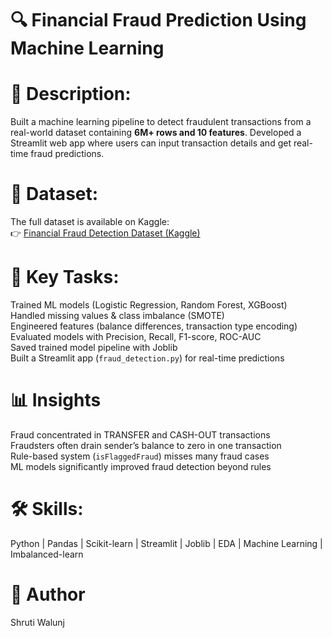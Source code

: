 # 🔍 Financial Fraud Prediction Using Machine Learning  

# 📄 Description:  
Built a machine learning pipeline to detect fraudulent transactions from a real-world dataset containing **6M+ rows and 10 features**. Developed a Streamlit web app where users can input transaction details and get real-time fraud predictions.  

# 📂 Dataset:  
The full dataset is available on Kaggle:  
👉 [Financial Fraud Detection Dataset (Kaggle)](https://www.kaggle.com/datasets/sriharshaeedala/financial-fraud-detection-dataset)  

# 🧩 Key Tasks:  
Trained ML models (Logistic Regression, Random Forest, XGBoost)  
Handled missing values & class imbalance (SMOTE)  
Engineered features (balance differences, transaction type encoding)  
Evaluated models with Precision, Recall, F1-score, ROC-AUC  
Saved trained model pipeline with Joblib  
Built a Streamlit app (`fraud_detection.py`) for real-time predictions  

# 📊 Insights
Fraud concentrated in TRANSFER and CASH-OUT transactions  
Fraudsters often drain sender’s balance to zero in one transaction  
Rule-based system (`isFlaggedFraud`) misses many fraud cases  
ML models significantly improved fraud detection beyond rules  

# 🛠️ Skills:  
Python | Pandas | Scikit-learn | Streamlit | Joblib | EDA | Machine Learning | Imbalanced-learn  

# 👤 Author  
Shruti Walunj  
